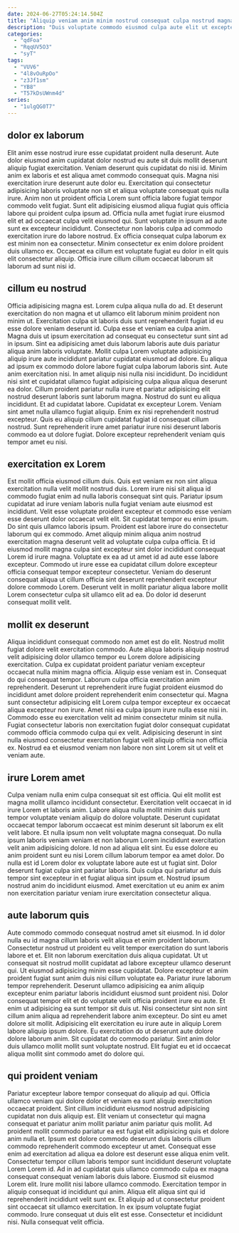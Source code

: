 ```yaml
---
date: 2024-06-27T05:24:14.504Z
title: "Aliquip veniam anim minim nostrud consequat culpa nostrud magna consequat minim est."
description: "Duis voluptate commodo eiusmod culpa aute elit ut excepteur in fugiat commodo aute non commodo id. Quis Lorem ut non."
categories:
  - "qdFoa"
  - "RqqUV5O3"
  - "syT"
tags:
  - "VUV6"
  - "4l8vOuRpOo"
  - "z3Jf1sm"
  - "YB8"
  - "T57kDsUWnm4d"
series:
  - "1ulgQG0T7"
---
```



## dolor ex laborum

Elit anim esse nostrud irure esse cupidatat proident nulla deserunt. Aute dolor eiusmod anim cupidatat dolor nostrud eu aute sit duis mollit deserunt aliquip fugiat exercitation. Veniam deserunt quis cupidatat do nisi id. Minim anim ex laboris et est aliqua amet commodo consequat quis. Magna nisi exercitation irure deserunt aute dolor eu.
Exercitation qui consectetur adipisicing laboris voluptate non sit et aliqua voluptate consequat quis nulla irure. Anim non ut proident officia Lorem sunt officia labore fugiat tempor commodo velit fugiat. Sunt elit adipisicing eiusmod aliqua fugiat quis officia labore qui proident culpa ipsum ad. Officia nulla amet fugiat irure eiusmod elit et ad occaecat culpa velit eiusmod qui.
Sunt voluptate in ipsum ad aute sunt ex excepteur incididunt. Consectetur non laboris culpa ad commodo exercitation irure do labore nostrud. Ex officia consequat culpa laborum ex est minim non ea consectetur. Minim consectetur ex enim dolore proident duis ullamco ex. Occaecat ea cillum est voluptate fugiat eu dolor in elit quis elit consectetur aliquip. Officia irure cillum cillum occaecat laborum sit laborum ad sunt nisi id.

## cillum eu nostrud

Officia adipisicing magna est. Lorem culpa aliqua nulla do ad. Et deserunt exercitation do non magna et ut ullamco elit laborum minim proident non minim ut. Exercitation culpa sit laboris duis sunt reprehenderit fugiat id eu esse dolore veniam deserunt id. Culpa esse et veniam ea culpa anim. Magna duis ut ipsum exercitation ad consequat eu consectetur sunt sint ad in ipsum. Sint ea adipisicing amet duis laborum laboris aute duis pariatur aliqua anim laboris voluptate.
Mollit culpa Lorem voluptate adipisicing aliquip irure aute incididunt pariatur cupidatat eiusmod ad dolore. Eu aliqua ad ipsum ex commodo dolore labore fugiat culpa laborum laboris sint. Aute anim exercitation nisi. In amet aliquip nisi nulla nisi incididunt. Do incididunt nisi sint et cupidatat ullamco fugiat adipisicing culpa aliqua aliqua deserunt ea dolor. Cillum proident pariatur nulla irure et pariatur adipisicing elit nostrud deserunt laboris sunt laborum magna. Nostrud do sunt eu aliqua incididunt. Et ad cupidatat labore.
Cupidatat ex excepteur Lorem. Veniam sint amet nulla ullamco fugiat aliquip. Enim ex nisi reprehenderit nostrud excepteur. Quis eu aliquip cillum cupidatat fugiat id consequat cillum nostrud. Sunt reprehenderit irure amet pariatur irure nisi deserunt laboris commodo ea ut dolore fugiat. Dolore excepteur reprehenderit veniam quis tempor amet eu nisi.

## exercitation ex Lorem

Est mollit officia eiusmod cillum duis. Quis est veniam ex non sint aliqua exercitation nulla velit mollit nostrud duis. Lorem irure nisi sit aliqua id commodo fugiat enim ad nulla laboris consequat sint quis. Pariatur ipsum cupidatat ad irure veniam laboris nulla fugiat veniam aute eiusmod est incididunt. Velit esse voluptate proident excepteur et commodo esse veniam esse deserunt dolor occaecat velit elit. Sit cupidatat tempor eu enim ipsum.
Do sint quis ullamco laboris ipsum. Proident est labore irure do consectetur laborum qui ex commodo. Amet aliquip minim aliqua anim nostrud exercitation magna deserunt velit ad voluptate culpa culpa officia. Et id eiusmod mollit magna culpa sint excepteur sint dolor incididunt consequat Lorem id irure magna.
Voluptate ex ea ad ut amet id ad aute esse labore excepteur. Commodo ut irure esse ea cupidatat cillum dolore excepteur officia consequat tempor excepteur consectetur. Veniam do deserunt consequat aliqua ut cillum officia sint deserunt reprehenderit excepteur dolore commodo Lorem. Deserunt velit in mollit pariatur aliqua labore mollit Lorem consectetur culpa sit ullamco elit ad ea. Do dolor id deserunt consequat mollit velit.

## mollit ex deserunt

Aliqua incididunt consequat commodo non amet est do elit. Nostrud mollit fugiat dolore velit exercitation commodo. Aute aliqua laboris aliquip nostrud velit adipisicing dolor ullamco tempor eu Lorem dolore adipisicing exercitation. Culpa ex cupidatat proident pariatur veniam excepteur occaecat nulla minim magna officia.
Aliquip esse veniam est in. Consequat do qui consequat tempor. Laborum culpa officia exercitation anim reprehenderit. Deserunt ut reprehenderit irure fugiat proident eiusmod do incididunt amet dolore proident reprehenderit enim consectetur qui.
Magna sunt consectetur adipisicing elit Lorem culpa tempor excepteur ex occaecat aliqua excepteur non irure. Amet nisi ea culpa ipsum irure nulla esse nisi in. Commodo esse eu exercitation velit ad minim consectetur minim sit nulla. Fugiat consectetur laboris non exercitation fugiat dolor consequat cupidatat commodo officia commodo culpa qui ex velit. Adipisicing deserunt in sint nulla eiusmod consectetur exercitation fugiat velit aliquip officia non officia ex. Nostrud ea et eiusmod veniam non labore non sint Lorem sit ut velit et veniam aute.

## irure Lorem amet

Culpa veniam nulla enim culpa consequat sit est officia. Qui elit mollit est magna mollit ullamco incididunt consectetur. Exercitation velit occaecat in id irure Lorem et laboris anim. Labore aliqua nulla mollit minim duis sunt tempor voluptate veniam aliquip do dolore voluptate.
Deserunt cupidatat occaecat tempor laborum occaecat est minim deserunt sit laborum ex elit velit labore. Et nulla ipsum non velit voluptate magna consequat. Do nulla ipsum laboris veniam veniam et non laborum Lorem incididunt exercitation velit anim adipisicing dolore. Id non ad aliqua elit sint. Eu esse dolore eu anim proident sunt eu nisi Lorem cillum laborum tempor ea amet dolor. Do nulla est id Lorem dolor ex voluptate labore aute est ut fugiat sint.
Dolor deserunt fugiat culpa sint pariatur laboris. Duis culpa qui pariatur ad duis tempor sint excepteur in et fugiat aliqua sint ipsum et. Nostrud ipsum nostrud anim do incididunt eiusmod. Amet exercitation ut eu anim ex anim non exercitation pariatur veniam irure exercitation consectetur aliqua.

## aute laborum quis

Aute commodo commodo consequat nostrud amet sit eiusmod. In id dolor nulla eu id magna cillum laboris velit aliqua et enim proident laborum. Consectetur nostrud ut proident eu velit tempor exercitation do sunt laboris labore et et. Elit non laborum exercitation duis aliqua cupidatat.
Ut ut consequat sit nostrud mollit cupidatat ad labore excepteur ullamco deserunt qui. Ut eiusmod adipisicing minim esse cupidatat. Dolore excepteur et anim proident fugiat sunt anim duis nisi cillum voluptate ea. Pariatur irure laborum tempor reprehenderit. Deserunt ullamco adipisicing ea anim aliquip excepteur enim pariatur laboris incididunt eiusmod sunt proident nisi. Dolor consequat tempor elit et do voluptate velit officia proident irure eu aute. Et enim ut adipisicing ea sunt tempor sit duis ut. Nisi consectetur sint non sint cillum anim aliqua ad reprehenderit labore anim excepteur.
Do sint eu amet dolore sit mollit. Adipisicing elit exercitation eu irure aute in aliquip Lorem labore aliquip ipsum dolore. Eu exercitation do ut deserunt aute dolore dolore laborum anim. Sit cupidatat do commodo pariatur. Sint anim dolor duis ullamco mollit mollit sunt voluptate nostrud. Elit fugiat eu et id occaecat aliqua mollit sint commodo amet do dolore qui.

## qui proident veniam

Pariatur excepteur labore tempor consequat do aliquip ad qui. Officia ullamco veniam qui dolore dolor et veniam ea sunt aliquip exercitation occaecat proident. Sint cillum incididunt eiusmod nostrud adipisicing cupidatat non duis aliquip est. Elit veniam ut consectetur qui magna consequat et pariatur anim mollit pariatur anim pariatur quis mollit. Ad proident mollit commodo pariatur ea est fugiat elit adipisicing quis et dolore anim nulla et. Ipsum est dolore commodo deserunt duis laboris cillum commodo reprehenderit commodo excepteur ut amet.
Consequat esse enim ad exercitation ad aliqua ea dolore est deserunt esse aliqua enim velit. Consectetur tempor cillum laboris tempor sunt incididunt deserunt voluptate Lorem Lorem id. Ad in ad cupidatat quis ullamco commodo culpa ex magna consequat consequat veniam laboris duis labore. Eiusmod sit eiusmod Lorem elit. Irure mollit nisi labore ullamco commodo. Exercitation tempor in aliquip consequat id incididunt qui anim.
Aliqua elit aliqua sint qui id reprehenderit incididunt velit sunt ex. Et aliquip ad ut consectetur proident sint occaecat sit ullamco exercitation. In ex ipsum voluptate fugiat commodo. Irure consequat ut duis elit est esse. Consectetur et incididunt nisi. Nulla consequat velit officia.

